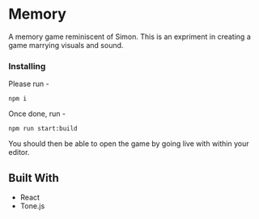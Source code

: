 # Memory
A memory game reminiscent of Simon. This is an expriment in creating a game marrying visuals and sound.

### Installing

Please run -

```npm i```

Once done, run -

 ```npm run start:build```
 
 You should then be able to open the game by going live with within your editor.

## Built With
- React
- Tone.js



